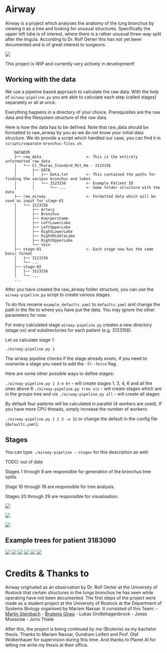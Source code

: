 # Airway

Airway is a project which analyses the anatomy of the lung bronchus by viewing it as a tree and looking for unusual structures. 
Specifically the upper left lobe is of interest, where there is a rather unusual three-way split after the lingula. 
According to Dr. Rolf Oerter this has not yet been documented and is of great interest to surgeons.

![](./visualization/images/distance-to-top.png)

This project is WIP and currently very actively in development!

## Working with the data

We use a pipeline based approach to calculate the raw data. With the help of
`airway-pipeline.py` you are able to calculate each step (called stages) separately or
all at once.

Everything happens in a directory of your choice. 
Prerequisites are the raw data and the filesystem structure of the raw data. 

Here is how the data has to be defined. Note that raw\_data should be formatted
to raw\_airway by you as we do not know your initial data structure. 
We do provide a script which handled our case, you can find it in 
`scripts/separate-bronchus-files.sh`.

```
	DATADIR
	├── raw_data					<- This is the entirely unformatted raw data 
	│   └── Ct_Thorax_Standard_Mit_Km - 3123156
	│       ├── DATA
	│       │   ├── Data.txt 		<- This contained the paths for finding the various bronchus and lobes
	│       │   └── 3123156			<- Example Patient ID
	│       │       └── ...			<- Some folder structure with the data
	├── raw_airway					<- Formatted data which will be used as input for stage-01
	│   └── 3123156					
	│       ├── Artery
	│       ├── Bronchus
	│       ├── Koerperstamm
	│       ├── LeftLowerLobe
	│       ├── LeftUpperLobe
	│       ├── RightLowerLobe
	│       ├── RightMiddleLobe
	│       ├── RightUpperLobe
	│       └── Vein
	├── stage-01					<- Each stage now has the same basic format
	│   ├── 3123156
	│   └── ...
	├── stage-02
	│   ├── 3123156
	│   └── ...
	...

```

After you have created the raw_airway folder structure, you can use the `airway-pipeline.py` script to create various stages.

To do this rename `example_defaults.yaml` to `defaults.yaml` and change the path in the file to where you have put the data.
You may ignore the other parameters for now.

For every calculated stage `airway-pipeline.py` creates a new directory (stage-xx) and subdirectories for each patient (e.g. 3123156).


Let us calculate stage 1:

`./airway-pipeline.py 1`

The airway pipeline checks if the stage already exists, if you need to overwrite
a stage you need to add the `-f`/`--force` flag.

Here are some other possible ways to define stages:

`./airway-pipeline.py 1 3-4 6+` - will create stages 1, 3, 4, 6 and all the ones above 6
`./airway-pipeline.py tree vis` - will create stages which are in the groups tree and vis
`./airway-pipeline.py all` - will create all stages


By default four patients will be calculated in parallel (4 workers are used). 
If you have more CPU threads, simply increase the number of workers:

`./airway-pipeline.py 1 2 3 -w 32` or change the default in the config file (`defaults.yaml`).



## Stages

You can type `./airway-pipeline --stages` for this description as well:

TODO: out of date

Stages 1 through 9 are responsible for generation of the bronchus tree splits.

Stage 10 through 19 are responsible for tree analysis.

Stages 20 through 29 are responsible for visualisation.





![](./visualization/images/tree-only.png)

![](./visualization/images/lobe-visualization2.png)

![](./visualization/images/tree-with-annotations.png)

## Example trees for patient 3183090

![](./visualization/images/3183090-tree.png)
![](./visualization/images/lobe-2-3183090.graphml.png)
![](./visualization/images/lobe-3-3183090.graphml.png)
![](./visualization/images/lobe-4-3183090.graphml.png)
![](./visualization/images/lobe-5-3183090.graphml.png)
![](./visualization/images/lobe-6-3183090.graphml.png)

# Credits & Thanks to

Airway originated as an observation by Dr. Rolf Oerter at the University of Rostock that certain structures in the lungs bronchus he has seen while operating have not been documented. 
The first steps of the project were made as a student project at the University of Rostock at the Department of Systems Biology organised by Mariam Nassar. 
It consisted of this Team:
	- [Martin Steinbach](https://github.com/meetunix)
	- [Brutenis Gliwa](https://github.com/liquidfun)
	- Lukas Großehagenbrock
	- Jonas Moesicke
	- Joris Thiele

After this, the project is being continued by me (Brutenis) as my bachelor thesis. 
Thanks to Mariam Nassar, Gundram Leifert and Prof. Olaf Wolkenhauer for supervision during this time.
And thanks to Planet AI for letting me write my thesis at their office.

